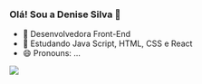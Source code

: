 ### Olá! Sou a Denise Silva 👋

- 🔭 Desenvolvedora Front-End
- 🌱 Estudando Java Script, HTML, CSS e React
- 😄 Pronouns: ...

<div>
<a href="https://beacons.ai/Derocruz">
  <img heigth="180em"  src ="https://github-readme-stats.vercel.app/api?username=anuraghazra&show_icons=true&theme=radical"/>
<div>
